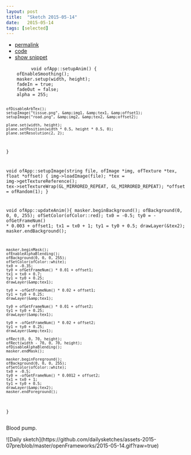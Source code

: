 ```yaml
---
layout: post
title:  "Sketch 2015-05-14"
date:   2015-05-14
tags: [selected]
---
```

<div class="code">
    <ul>
		<li><a href="{% post_url 2015-05-14-sketch %}">permalink</a></li>
		<li><a href="https://github.com/dailysketches/sketches-2015-07pre/tree/master/2015-05-14">code</a></li>
		<li><a href="#" class="snippet-button">show snippet</a></li>
	</ul>
    <pre class="snippet">
        <code class="cpp">void ofApp::setupAnim() {
    ofEnableSmoothing();
    masker.setup(width, height);
    fadeIn = true;
    fadeOut = false;
    alpha = 255;

    ofDisableArbTex();
    setupImage("tissue.png", &amp;img1, &amp;tex1, &amp;offset1);
    setupImage("road.png", &amp;img2, &amp;tex2, &amp;offset2);

    plane.set(width, height);
    plane.setPosition(width * 0.5, height * 0.5, 0);
    plane.setResolution(2, 2);
}

void ofApp::setupImage(string file, ofImage *img, ofTexture *tex, float *offset) {
    img-&gt;loadImage(file);
    *tex = img-&gt;getTextureReference();
    tex-&gt;setTextureWrap(GL_MIRRORED_REPEAT, GL_MIRRORED_REPEAT);
    *offset = ofRandom(1);
}

void ofApp::updateAnim(){
    masker.beginBackground();
    ofBackground(0, 0, 0, 255);
    ofSetColor(ofColor::red);
    tx0 = -0.5;
    ty0 = -ofGetFrameNum() * 0.003 + offset1;
    tx1 = tx0 + 1;
    ty1 = ty0 + 0.5;
    drawLayer(&amp;tex2);
    masker.endBackground();
    
    masker.beginMask();
    ofEnableAlphaBlending();
    ofBackground(0, 0, 0, 255);
    ofSetColor(ofColor::white);
    tx0 = -0.35;
    ty0 = ofGetFrameNum() * 0.01 + offset1;
    tx1 = tx0 + 0.7;
    ty1 = ty0 + 0.25;
    drawLayer(&amp;tex1);
    
    ty0 = -ofGetFrameNum() * 0.02 + offset1;
    ty1 = ty0 + 0.25;
    drawLayer(&amp;tex1);
    
    ty0 = ofGetFrameNum() * 0.01 + offset2;
    ty1 = ty0 + 0.25;
    drawLayer(&amp;tex1);
    
    ty0 = -ofGetFrameNum() * 0.02 + offset2;
    ty1 = ty0 + 0.25;
    drawLayer(&amp;tex1);
    
    ofRect(0, 0, 70, height);
    ofRect(width - 70, 0, 70, height);
    ofDisableAlphaBlending();
    masker.endMask();
    
    masker.beginForeground();
    ofBackground(0, 0, 0, 255);
    ofSetColor(ofColor::white);
    tx0 = -0.5;
    ty0 = -ofGetFrameNum() * 0.0012 + offset2;
    tx1 = tx0 + 1;
    ty1 = ty0 + 0.5;
    drawLayer(&amp;tex2);
    masker.endForeground();
}</code>
    </pre>
</div>
<p class="description">Blood pump.</p>
![Daily sketch](https://github.com/dailysketches/assets-2015-07pre/blob/master/openFrameworks/2015-05-14.gif?raw=true)
